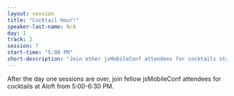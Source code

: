 ```yaml
---
layout: session
title: "Cocktail Hour!"
speaker-last-name: N/A
day: 1
track: 2
session: 7
start-time: "5:00 PM"
short-description: "Join other jsMobileConf attendees for cocktails starting at 5:00 PM."
---
```


After the day one sessions are over, join fellow jsMobileConf attendees for cocktails at Aloft from 5:00-6:30 PM.